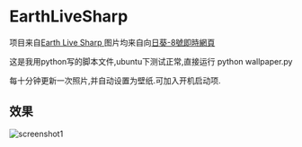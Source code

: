 # EarthLiveSharp
项目来自[Earth Live Sharp ](https://github.com/bitdust/EarthLiveSharp)
图片均来自向[日葵-8號即時網頁](http://himawari8.nict.go.jp/)

这是我用python写的脚本文件,ubuntu下测试正常,直接运行 python wallpaper.py

每十分钟更新一次照片,并自动设置为壁纸.可加入开机启动项.

## 效果
![screenshot1](https://github.com/xyangk/EarthLiveSharp/blob/master/demo/demo.png)
